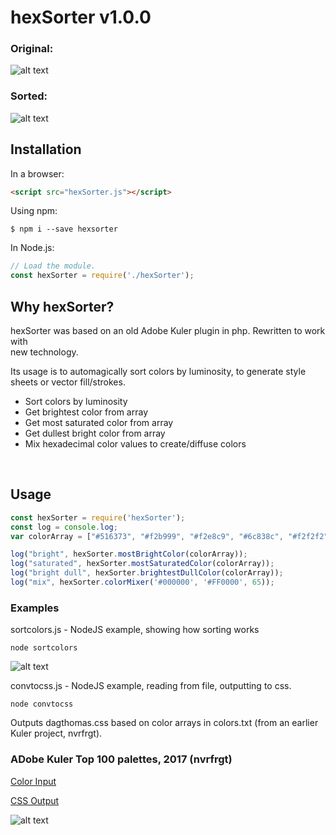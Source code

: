 # hexSorter v1.0.0

### Original:
![alt text](https://raw.githubusercontent.com/dagthomas/hexSorter/master/images/unsorted_hexSorter.png "Unsorted Color Array")

### Sorted:
![alt text](https://raw.githubusercontent.com/dagthomas/hexSorter/master/images/sorted_hexSorter.png "Sorted Color Array")

## Installation
In a browser:
```html
<script src="hexSorter.js"></script>
```

Using npm:
```shell
$ npm i --save hexsorter
```

In Node.js:
```js
// Load the module.
const hexSorter = require('./hexSorter');
```

## Why hexSorter?

hexSorter was based on an old Adobe Kuler plugin in php. Rewritten to work with<br>
new technology.<br>

Its usage is to automagically sort colors by luminosity, to generate style<br>
sheets or vector fill/strokes.<br>

 * Sort colors by luminosity
 * Get brightest color from array
 * Get most saturated color from array
 * Get dullest bright color from array
 * Mix hexadecimal color values to create/diffuse colors
 <br>

## Usage
```js
const hexSorter = require('hexSorter');
const log = console.log;
var colorArray = ["#516373", "#f2b999", "#f2e8c9", "#6c838c", "#f2f2f2"];

log("bright", hexSorter.mostBrightColor(colorArray));
log("saturated", hexSorter.mostSaturatedColor(colorArray));
log("bright dull", hexSorter.brightestDullColor(colorArray));
log("mix", hexSorter.colorMixer('#000000', '#FF0000', 65));

```
### Examples

sortcolors.js - NodeJS example, showing how sorting works
```shell
node sortcolors
```

![alt text](https://raw.githubusercontent.com/dagthomas/hexSorter/master/images/output_hexSorter.png "Sorted Color Array")

convtocss.js - NodeJS example, reading from file, outputting to css.
```shell
node convtocss
```

Outputs dagthomas.css based on color arrays in colors.txt (from an earlier Kuler project, nvrfrgt).

### ADobe Kuler Top 100 palettes, 2017 (nvrfrgt)
[Color Input](https://github.com/dagthomas/hexSorter/blob/master/input/colors.txt)

[CSS Output](https://github.com/dagthomas/hexSorter/blob/master/output/dagthomas.css)

![alt text](https://raw.githubusercontent.com/dagthomas/hexSorter/master/images/example_hexSorter.png "Example of palette applied to SVG")
